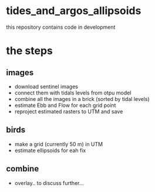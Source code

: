 # tides_and_argos_allipsoids
this repository contains code in development

# the steps
## images
- download sentinel images
- connect them with tidals levels from otpu model
- combine all the images in a brick (sorted by tidal levels)
- estimate Ebb and Flow for each grid point
- reproject estimated rasters to UTM and save

## birds
- make a grid (currently 50 m) in UTM
- estimate ellipsoids for eah fix

## combine
- overlay.. to discuss further...
